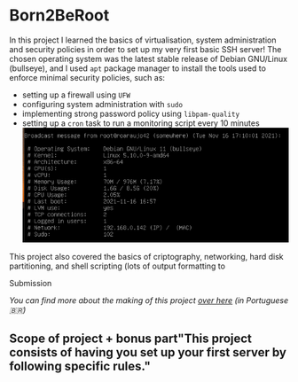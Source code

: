 # Born2BeRoot
In this project I learned the basics of virtualisation, system administration and security policies in order to set up my very first basic SSH server!
The chosen operating system was the latest stable release of Debian GNU/Linux (bullseye), and I used `apt` package manager to install the tools used to enforce minimal security policies, such as:
- setting up a firewall using `UFW`
- configuring system administration with `sudo`
- implementing strong password policy using `libpam-quality`
- setting up a `cron` task to run a monitoring script every 10 minutes
![alt text](monitoring_panel.png "Title")

This project also covered the basics of criptography, networking, hard disk partitioning, and shell scripting (lots of output formatting to

Submission 

_You can find more about the making of this project [over here](https://beryl-allium-579.notion.site/Acelera-Born2BeRoot-99adac7a7bdc4bbf81b4eaf977625d5c) (in Portuguese 🇧🇷)_

## Scope of project + bonus part"This project consists of having you set up your first server by following specific rules."
